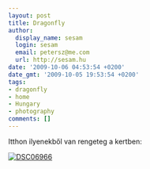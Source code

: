 ```yaml
---
layout: post
title: Dragonfly
author:
  display_name: sesam
  login: sesam
  email: petersz@me.com
  url: http://sesam.hu
date: '2009-10-06 04:53:54 +0200'
date_gmt: '2009-10-05 19:53:54 +0200'
tags:
- dragonfly
- home
- Hungary
- photography
comments: []
---
```


Itthon ilyenekből van rengeteg a kertben:

[![DSC06966](http://farm3.static.flickr.com/2552/3984232315_519bac7846.jpg)](http://www.flickr.com/photos/sesamsys/3984232315)
